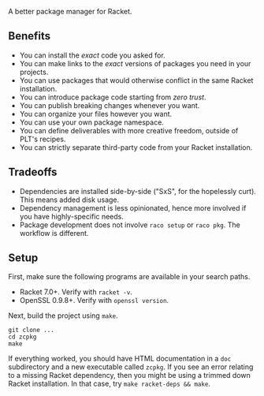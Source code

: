 A better package manager for Racket.

## Benefits

* You can install the _exact_ code you asked for.
* You can make links to the _exact_ versions of packages you need in your projects.
* You can use packages that would otherwise conflict in the same Racket installation.
* You can introduce package code starting from _zero trust_.
* You can publish breaking changes whenever you want.
* You can organize your files however you want.
* You can use your own package namespace.
* You can define deliverables with more creative freedom, outside of PLT's recipes.
* You can strictly separate third-party code from your Racket installation.

## Tradeoffs

* Dependencies are installed side-by-side ("SxS", for the hopelessly curt). This means added disk usage.
* Dependency management is less opinionated, hence more involved if you have highly-specific needs.
* Package development does not involve `raco setup` or `raco pkg`. The workflow is different.

## Setup

First, make sure the following programs are available in your search paths.

* Racket 7.0+. Verify with `racket -v`.
* OpenSSL 0.9.8+. Verify with `openssl version`.

Next, build the project using `make`.

```console
git clone ...
cd zcpkg
make
```

If everything worked, you should have HTML documentation in a `doc`
subdirectory and a new executable called `zcpkg`. If you see an error
relating to a missing Racket dependency, then you might be using a
trimmed down Racket installation. In that case, try `make racket-deps
&& make`.
